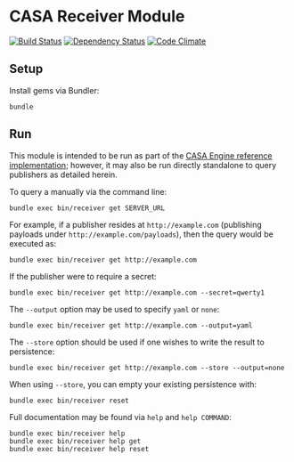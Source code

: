 # CASA Receiver Module

[![Build Status](https://travis-ci.org/AppSharing/casa-receiver.png)](https://travis-ci.org/AppSharing/casa-receiver) [![Dependency Status](https://gemnasium.com/AppSharing/casa-receiver.png)](https://gemnasium.com/AppSharing/casa-receiver) [![Code Climate](https://codeclimate.com/github/AppSharing/casa-receiver.png)](https://codeclimate.com/github/AppSharing/casa-receiver)

## Setup

Install gems via Bundler:

```
bundle
```

## Run

This module is intended to be run as part of the [CASA Engine reference implementation](https://github.com/AppSharing/casa-engine); however, it may also be run directly standalone to query publishers as detailed herein.

To query a manually via the command line:

```
bundle exec bin/receiver get SERVER_URL
```

For example, if a publisher resides at `http://example.com` (publishing payloads under `http://example.com/payloads`), then the query would be executed as:

```
bundle exec bin/receiver get http://example.com
```

If the publisher were to require a secret:

```
bundle exec bin/receiver get http://example.com --secret=qwerty1
```

The `--output` option may be used to specify `yaml` or `none`:

```
bundle exec bin/receiver get http://example.com --output=yaml
```

The `--store` option should be used if one wishes to write the result to persistence:

```
bundle exec bin/receiver get http://example.com --store --output=none
```

When using `--store`, you can empty your existing persistence with:

```
bundle exec bin/receiver reset
```

Full documentation may be found via `help` and `help COMMAND`:

```
bundle exec bin/receiver help
bundle exec bin/receiver help get
bundle exec bin/receiver help reset
```
